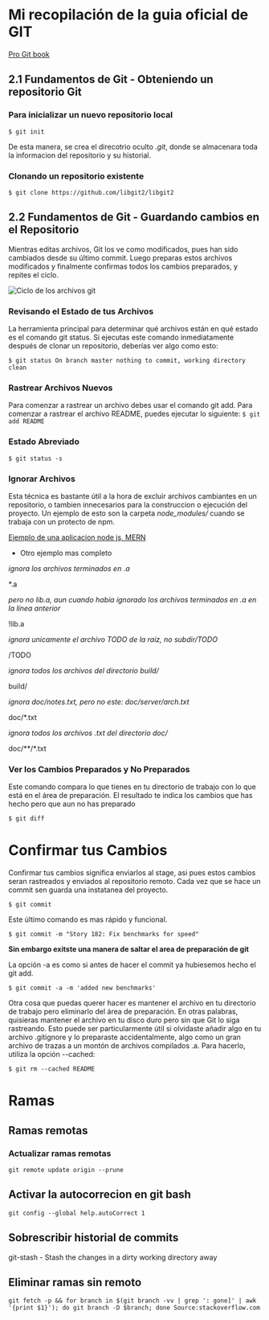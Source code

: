 # Mi recopilación de la guia oficial de GIT 


[Pro Git book](https://git-scm.com/book/es/v2)

## 2.1 Fundamentos de Git - Obteniendo un repositorio Git

### Para inicializar un nuevo repositorio local 

 `$ git init`  

De esta manera, se crea el direcotrio oculto *.git*, donde se almacenara toda la informacion del repositorio y su historial.  

### Clonando un repositorio existente

`$ git clone https://github.com/libgit2/libgit2`

## 2.2 Fundamentos de Git - Guardando cambios en el Repositorio

Mientras editas archivos, Git los ve como modificados, pues han sido cambiados desde su último commit. Luego preparas estos archivos modificados y finalmente confirmas todos los cambios preparados, y repites el ciclo.

![Ciclo de los archivos git](https://git-scm.com/book/en/v2/images/lifecycle.png)

### Revisando el Estado de tus Archivos

La herramienta principal para determinar qué archivos están en qué estado es el comando git status. Si ejecutas este comando inmediatamente después de clonar un repositorio, deberías ver algo como esto:

`$ git status
On branch master
nothing to commit, working directory clean`

### Rastrear Archivos Nuevos

Para comenzar a rastrear un archivo debes usar el comando git add. Para comenzar a rastrear el archivo README, puedes ejecutar lo siguiente:
`$ git add README`

### Estado Abreviado

`$ git status -s`

### Ignorar Archivos

Esta técnica es bastante útil a la hora de excluir archivos cambiantes en un repositorio, o tambien innecesarios para la construccion o ejecución del proyecto.
Un ejemplo de esto son la carpeta *node_modules/* cuando se trabaja con un protecto de npm.

[Ejemplo de una aplicacion node js, MERN ](https://github.com/santiquinterog/PageTour-ReactApp/blob/master/.gitignore)

- Otro ejemplo mas completo 

*ignora los archivos terminados en .a*

*.a

*pero no lib.a, aun cuando había ignorado los archivos terminados en .a en la línea anterior*

!lib.a

*ignora unicamente el archivo TODO de la raiz, no subdir/TODO*

/TODO

*ignora todos los archivos del directorio build/*

build/

*ignora doc/notes.txt, pero no este: doc/server/arch.txt*

doc/*.txt

*ignora todos los archivos .txt del directorio doc/*

doc/**/*.txt

### Ver los Cambios Preparados y No Preparados

Este comando compara lo que tienes en tu directorio de trabajo con lo que está en el área de preparación. El resultado te indica los cambios que has hecho pero que aun no has preparado


`$ git diff`

# Confirmar tus Cambios

Confirmar tus cambios significa enviarlos al stage, asi pues estos cambios seran rastreados y enviados al repositorio remoto.
Cada vez que se hace un commit sen guarda una instatanea del proyecto.

`$ git commit`

Este último comando es mas rápido y funcional.

`$ git commit -m "Story 182: Fix benchmarks for speed"`

**Sin embargo exitste una manera de saltar el area de preparación de git**

La opción -a es como si antes de hacer el commit ya hubiesemos hecho el git add.

`$ git commit -a -m 'added new benchmarks'`

Otra cosa que puedas querer hacer es mantener el archivo en tu directorio de trabajo pero eliminarlo del área de preparación. En otras palabras, quisieras mantener el archivo en tu disco duro pero sin que Git lo siga rastreando. Esto puede ser particularmente útil si olvidaste añadir algo en tu archivo .gitignore y lo preparaste accidentalmente, algo como un gran archivo de trazas a un montón de archivos compilados .a. Para hacerlo, utiliza la opción --cached:

`$ git rm --cached README`

# Ramas

## Ramas remotas

### Actualizar ramas remotas

`git remote update origin --prune`

## Activar la autocorrecion en git bash

`git config --global help.autoCorrect 1`


## Sobrescribir historial de commits

git-stash - Stash the changes in a dirty working directory away

## Eliminar ramas sin remoto

`git fetch -p && for branch in $(git branch -vv | grep ': gone]' | awk '{print $1}'); do git branch -D $branch; done
Source:stackoverflow.com`

